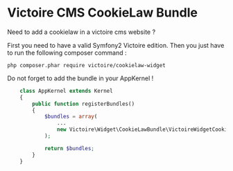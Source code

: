 Victoire CMS CookieLaw Bundle
============

Need to add a cookielaw in a victoire cms website ?

First you need to have a valid Symfony2 Victoire edition.
Then you just have to run the following composer command :

    php composer.phar require victoire/cookielaw-widget

Do not forget to add the bundle in your AppKernel !

```php
    class AppKernel extends Kernel
    {
        public function registerBundles()
        {
            $bundles = array(
                ...
                new Victoire\Widget\CookieLawBundle\VictoireWidgetCookieLawBundle(),
            );

            return $bundles;
        }
    }
```
